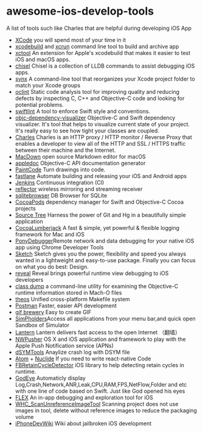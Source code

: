 # awesome-ios-develop-tools
A list of tools such like Charles that are helpful during developing iOS App

- [XCode](https://developer.apple.com/xcode/) you will spend most of your time in it 
- [xcodebuild](https://developer.apple.com/legacy/library/documentation/Darwin/Reference/ManPages/man1/xcodebuild.1.html) and [xcrun](https://developer.apple.com/legacy/library/documentation/Darwin/Reference/ManPages/man1/xcrun.1.html) command line tool to build and archive app
- [xctool](https://github.com/facebook/xctool) An extension for Apple's xcodebuild that makes it easier to test iOS and macOS apps.
- [chisel](https://github.com/facebook/chisel) Chisel is a collection of LLDB commands to assist debugging iOS apps.
- [synx](https://github.com/venmo/synx) A command-line tool that reorganizes your Xcode project folder to match your Xcode groups
- [oclint](http://oclint.org/) Static code analysis tool for improving quality and reducing defects by inspecting C, C++ and Objective-C code and looking for potential problems.
- [swiftlint](https://github.com/realm/SwiftLint) A tool to enforce Swift style and conventions. 
- [objc-dependency-visualizer](https://github.com/PaulTaykalo/objc-dependency-visualizer) Objective-C and Swift dependency visualizer. It's tool that helps to visualize current state of your project. It's really easy to see how tight your classes are coupled.
- [Charles](https://www.charlesproxy.com/) Charles is an HTTP proxy / HTTP monitor / Reverse Proxy that enables a developer to view all of the HTTP and SSL / HTTPS traffic between their machine and the Internet.
- [MacDown](https://www.google.co.jp/url?sa=t&rct=j&q=&esrc=s&source=web&cd=1&cad=rja&uact=8&ved=0ahUKEwi3jfrK5qPSAhWJgrwKHSfxDVsQFggeMAA&url=https%3A%2F%2Fmacdown.uranusjr.com%2F&usg=AFQjCNEdagDsGjWdDC4YXotMtxClH9lX_g) open source Markdown editor for macOS
- [appledoc](http://gentlebytes.com/appledoc/) Objective-C API documentation generator 
- [PaintCode](https://www.paintcodeapp.com/) Turn drawings into code.
- [fastlane](https://github.com/fastlane/fastlane) Automate building and releasing your iOS and Android apps 
- [Jenkins](https://jenkins.io/index.html) Continuous integration (CI)
- [reflector](http://www.airsquirrels.com/reflector/) wireless mirroring and streaming receiver 
- [sqlitebrowser](http://sqlitebrowser.org/) DB Browser for SQLite
- [CocoaPods](http://cocoapods.org/) dependency manager for Swift and Objective-C Cocoa projects
- [Source Tree](http://www.sourcetreeapp.com/) Harness the power of Git and Hg in a beautifully simple application
- [CocoaLumberjack](https://github.com/CocoaLumberjack/CocoaLumberjack) A fast & simple, yet powerful & flexible logging framework for Mac and iOS
- [PonyDebugger](https://github.com/square/PonyDebugger)Remote network and data debugging for your native iOS app using Chrome Developer Tools
- [Sketch](https://www.sketchapp.com/) Sketch gives you the power, flexibility and speed you always wanted in a lightweight and easy-to-use package. Finally you can focus on what you do best: Design.
- [reveal](https://revealapp.com/) Reveal brings powerful runtime view debugging to iOS developers
- [class dump](http://stevenygard.com/projects/class-dump/) a command-line utility for examining the Objective-C runtime information stored in Mach-O files
- [theos](https://github.com/theos/theos) Unified cross-platform Makefile system
- [Postman](https://www.getpostman.com/) Faster, easier API development 
- [gif brewery](http://gifbrewery.com/) Easy to create GIF
- [SimPholders](https://simpholders.com/)Access all applications from your menu bar,and quick open Sandbox of Simulator
- [Lantern](https://www.google.co.jp/url?sa=t&rct=j&q=&esrc=s&source=web&cd=1&cad=rja&uact=8&ved=0ahUKEwidscmh8qPSAhUCpJQKHQP6DxAQFgggMAA&url=https%3A%2F%2Fgetlantern.org%2F&usg=AFQjCNHAvVPQmTYvosHO6rsN60pq7E5G-Q) Lantern delivers fast access to the open Internet （翻墙）
- [NWPusher](https://github.com/noodlewerk/NWPusher) OS X and iOS application and framework to play with the Apple Push Notification service (APNs)
- [dSYMTools](https://github.com/answer-huang/dSYMTools) Anaylize crash log with DSYM file
- [Atom](https://atom.io/) + [Nuclide](https://nuclide.io/) If you need to write react-native Code
- [FBRetainCycleDetector](https://github.com/facebook/FBRetainCycleDetector/tree/master/FBRetainCycleDetector) iOS library to help detecting retain cycles in runtime.
- [GodEye](https://github.com/zixun/GodEye) Automaticly display Log,Crash,Network,ANR,Leak,CPU,RAM,FPS,NetFlow,Folder and etc with one line of code based on Swift. Just like God opened his eyes
- [FLEX](https://github.com/Flipboard/FLEX) An in-app debugging and exploration tool for iOS
- [WHC_ScanUnreferenceImageTool](https://github.com/netyouli/WHC_ScanUnreferenceImageTool) Scanning project does not use images in tool, delete without reference images to reduce the packaging volume
- [iPhoneDevWiki](http://iphonedevwiki.net/index.php/Main_Page) Wiki about jailbroken iOS development


